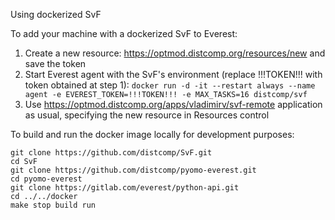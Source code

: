 Using dockerized SvF

To add your machine with a dockerized SvF to Everest:
 1. Create a new resource: https://optmod.distcomp.org/resources/new and save the token
 2. Start Everest agent with the SvF's environment (replace !!!TOKEN!!! with token obtained at step 1): `docker run -d -it --restart always --name agent -e EVEREST_TOKEN=!!!TOKEN!!! -e MAX_TASKS=16 distcomp/svf`
 3. Use https://optmod.distcomp.org/apps/vladimirv/svf-remote application as usual, specifying the new resource in Resources control

To build and run the docker image locally for development purposes:
```
git clone https://github.com/distcomp/SvF.git
cd SvF
git clone https://github.com/distcomp/pyomo-everest.git
cd pyomo-everest
git clone https://gitlab.com/everest/python-api.git
cd ../../docker
make stop build run
```

